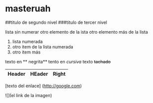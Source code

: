 # masteruah

##titulo de segundo nivel
###titulo de tercer nivel 

lista sin numerar
otro elemento de la ista
otro elemento más de la lista

1. lista numerada 
1. otro item de la lista numerada
1. otro item más

texto en ** negrita**
tento en *cursiva*
texto ~~tachado~~

|Header|HEader|Right
|------|------|-----
[texto del enlace] (http://google.com)

![](el link de la imagen)


